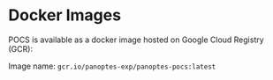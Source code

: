 Docker Images
=============

POCS is available as a docker image hosted on Google Cloud Registry (GCR):

Image name: `gcr.io/panoptes-exp/panoptes-pocs:latest`

